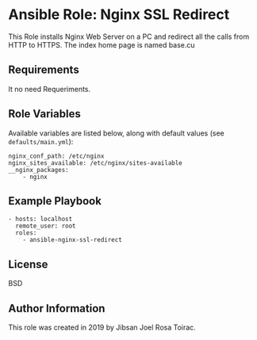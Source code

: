 Ansible Role: Nginx SSL Redirect
=========

This Role installs Nginx Web Server on a PC and redirect all the calls from HTTP to HTTPS. The index home page is named base.cu 

Requirements
------------

It no need Requeriments.

Role Variables
--------------

Available variables are listed below, along with default values (see `defaults/main.yml`):

    nginx_conf_path: /etc/nginx
    nginx_sites_available: /etc/nginx/sites-available
    __nginx_packages:
    	- nginx
  		

Example Playbook
----------------

    - hosts: localhost
      remote_user: root
      roles:
    	- ansible-nginx-ssl-redirect

License
-------

BSD

Author Information
------------------

This role was created in 2019 by Jibsan Joel Rosa Toirac.
